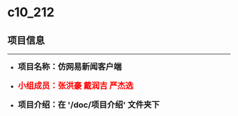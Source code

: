 c10_212
====
项目信息<br>
--------
________
* **<font size = 4>项目名称：仿网易新闻客户端</font>**
<br><br>
* **<font color =Red size = 4>小组成员：张洪豪  戴润吉  严杰选</font>**
<br><br>
* **<font size = 4>项目介绍：在 '/doc/项目介绍' 文件夹下</font>**